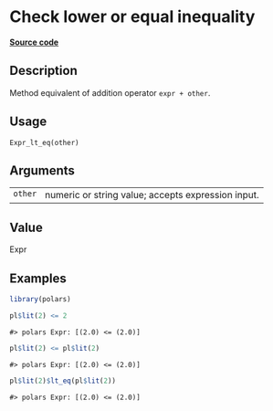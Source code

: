

# Check lower or equal inequality

[**Source code**](https://github.com/pola-rs/r-polars/tree/c47431ca69622f79ed7a3f1d7bfee6075ffabfee/R/expr__expr.R#L504)

## Description

Method equivalent of addition operator <code>expr + other</code>.

## Usage

<pre><code class='language-R'>Expr_lt_eq(other)
</code></pre>

## Arguments

<table>
<tr>
<td style="white-space: nowrap; font-family: monospace; vertical-align: top">
<code id="Expr_lt_eq_:_other">other</code>
</td>
<td>
numeric or string value; accepts expression input.
</td>
</tr>
</table>

## Value

Expr

## Examples

``` r
library(polars)

pl$lit(2) <= 2
```

    #> polars Expr: [(2.0) <= (2.0)]

``` r
pl$lit(2) <= pl$lit(2)
```

    #> polars Expr: [(2.0) <= (2.0)]

``` r
pl$lit(2)$lt_eq(pl$lit(2))
```

    #> polars Expr: [(2.0) <= (2.0)]
